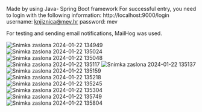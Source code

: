Made by using Java- Spring Boot framework
For successful entry, you need to login with the following information:
http://localhost:9000/login
username: knjiznica@mev.hr
password: mev

For testing and sending email notifications, MailHog was used.

![Snimka zaslona 2024-01-22 134949](https://github.com/FlorijanBar/Knjiznica/assets/101203001/624f87c2-974d-4d4f-8577-ac64aff7f647)
![Snimka zaslona 2024-01-22 135024](https://github.com/FlorijanBar/Knjiznica/assets/101203001/9882563f-ecf5-4979-bee0-d9cfb3f334aa)
![Snimka zaslona 2024-01-22 135048](https://github.com/FlorijanBar/Knjiznica/assets/101203001/497fc7ed-ec88-421c-8870-61bd5cab4f54)
![Snimka zaslona 2024-01-22 135117](https://github.com/FlorijanBar/Knjiznica/assets/101203001/ce6cde21-ca05-49ed-8aa9-81a065908a2c)
![Snimka zaslona 2024-01-22 135137](https://github.com/FlorijanBar/Knjiznica/assets/101203001/208a5e07-972f-477f-8023-0e623b70b1b2)
![Snimka zaslona 2024-01-22 135159](https://github.com/FlorijanBar/Knjiznica/assets/101203001/e46c6a2c-8774-4147-a662-1cff212d5141)
![Snimka zaslona 2024-01-22 135218](https://github.com/FlorijanBar/Knjiznica/assets/101203001/71fbd6ad-1ba6-4292-b788-6b0ce5459fa5)
![Snimka zaslona 2024-01-22 135245](https://github.com/FlorijanBar/Knjiznica/assets/101203001/bbbea616-286f-4292-9fa0-6db83f9f74f4)
![Snimka zaslona 2024-01-22 135304](https://github.com/FlorijanBar/Knjiznica/assets/101203001/be2ca06b-a47d-4348-b38c-5659b142de1b)
![Snimka zaslona 2024-01-22 135749](https://github.com/FlorijanBar/Knjiznica/assets/101203001/ef7a3e3e-848e-4f12-81a4-ab10fcb681d1)
![Snimka zaslona 2024-01-22 135804](https://github.com/FlorijanBar/Knjiznica/assets/101203001/9141b2eb-3195-45c1-ab1c-d325df40db2d)
